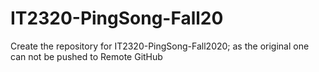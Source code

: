 # IT2320-PingSong-Fall20
Create the repository for IT2320-PingSong-Fall2020; as the original one can not be pushed to Remote GitHub
